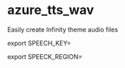 # azure_tts_wav
Easily create Infinity theme audio files

export SPEECH_KEY=<your speeck key from Azure>
  
export SPEECK_REGION=<azure region where TTS is configured>

